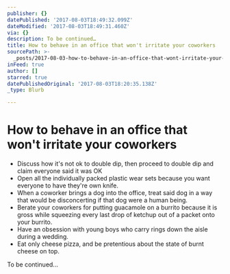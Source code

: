 ```yaml
---
publisher: {}
datePublished: '2017-08-03T18:49:32.099Z'
dateModified: '2017-08-03T18:49:31.460Z'
via: {}
description: To be continued…
title: How to behave in an office that won't irritate your coworkers
sourcePath: >-
  _posts/2017-08-03-how-to-behave-in-an-office-that-wont-irritate-your-coworker.md
inFeed: true
author: []
starred: true
datePublishedOriginal: '2017-08-03T18:20:35.138Z'
_type: Blurb

---
```

# How to behave in an office that won't irritate your coworkers

* Discuss how it's not ok to double dip, then proceed to double dip and claim everyone said it was OK
* Open all the individually packed plastic wear sets because you want everyone to have they're own knife.
* When a coworker brings a dog into the office, treat said dog in a way that would be disconcerting if that dog were a human being.
* Berate your coworkers for putting guacamole on a burrito because it is gross while squeezing every last drop of ketchup out of a packet onto your burrito.
* Have an obsession with young boys who carry rings down the aisle during a wedding.
* Eat only cheese pizza, and be pretentious about the state of burnt cheese on top. 

To be continued...